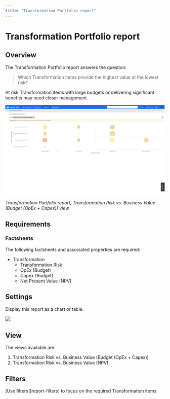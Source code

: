 ```yaml
---
title: "Transformation Portfolio report"
---
```


# Transformation Portfolio report
## Overview

The Transformation Portfolio report answers the question:

>Which Transformation items provide the highest value at the lowest risk?

At risk Transformation items with large budgets or delivering significant benefits may need closer management

![](../assets/images/transformation-portfolio.png)  

*Transformation Portfolio report, Transformation Risk vs. Business Value (Budget (OpEx + Capex)) view.*

## Requirements

### Factsheets

The following factsheets and associated properties are required:

- Transformation
    - Transformation Risk 
    - OpEx (Budget) 
    - Capex (Budget)
    - Net Present Value (NPV)
 
<!--
### Tags 

No tags are required for this report.

### Other requirements

No other requirements
-->

## Settings

Display this report as a chart or table. 

![](../assets/images/Transformation-portfolio-table.png)  

## View

The views available are:

1. Transformation Risk vs. Business Value (Budget (OpEx + Capex))
1. Transformation Risk vs. Business Value (NPV)

## Filters

[Use filters][report-filters] to focus on the required Transformation items
